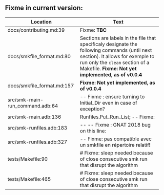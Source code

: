 Fixme in current version:
-------------------------

Location | Text
---------|-----
docs/contributing.md:39|Fixme: **TBC**
docs/smkfile_format.md:80|Sections are labels in the file that specificaly designate the following commands (until next section). It allows for exemple to run only the `clean` section of a Makefile. **Fixme: Not yet implemented, as of v0.0.4**  
docs/smkfile_format.md:157|   **Fixme: Not yet implemented, as of v0.0.4**
src/smk-main-run_command.adb:64|      -- Fixme : ensure turning to Initial_Dir even in case of exception?
src/smk-main.adb:136|         Runfiles.Put_Run_List; -- Fixme:
src/smk-runfiles.adb:183|--                 -- Fixme : GNAT 2018 bug on this line:
src/smk-runfiles.adb:327|            -- Fixme: pas compatible avec un smkfile en répertoire relatif!
tests/Makefile:90|	# Fixme: sleep needed because of close consecutive smk run that disrupt the algorithm
tests/Makefile:465|	# Fixme: sleep needed because of close consecutive smk run that disrupt the algorithm
